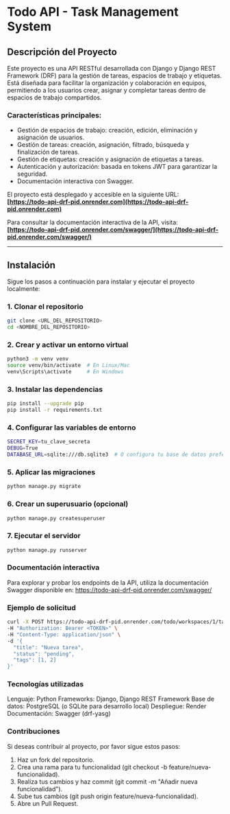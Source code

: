 # Todo API - Task Management System

## Descripción del Proyecto

Este proyecto es una API RESTful desarrollada con Django y Django REST Framework (DRF) para la gestión de tareas, espacios de trabajo y etiquetas. Está diseñada para facilitar la organización y colaboración en equipos, permitiendo a los usuarios crear, asignar y completar tareas dentro de espacios de trabajo compartidos.

### Características principales:
- Gestión de espacios de trabajo: creación, edición, eliminación y asignación de usuarios.
- Gestión de tareas: creación, asignación, filtrado, búsqueda y finalización de tareas.
- Gestión de etiquetas: creación y asignación de etiquetas a tareas.
- Autenticación y autorización: basada en tokens JWT para garantizar la seguridad.
- Documentación interactiva con Swagger.

El proyecto está desplegado y accesible en la siguiente URL:  
**[https://todo-api-drf-pid.onrender.com](https://todo-api-drf-pid.onrender.com)**

Para consultar la documentación interactiva de la API, visita:  
**[https://todo-api-drf-pid.onrender.com/swagger/](https://todo-api-drf-pid.onrender.com/swagger/)**

---

## Instalación

Sigue los pasos a continuación para instalar y ejecutar el proyecto localmente:

### 1. Clonar el repositorio
```bash
git clone <URL_DEL_REPOSITORIO>
cd <NOMBRE_DEL_REPOSITORIO>
```
### 2. Crear y activar un entorno virtual
```bash
python3 -m venv venv
source venv/bin/activate  # En Linux/Mac
venv\Scripts\activate     # En Windows
```
### 3. Instalar las dependencias
```bash
pip install --upgrade pip
pip install -r requirements.txt
```
### 4. Configurar las variables de entorno
```bash
SECRET_KEY=tu_clave_secreta
DEBUG=True
DATABASE_URL=sqlite:///db.sqlite3  # O configura tu base de datos preferida
```
### 5. Aplicar las migraciones
```bash
python manage.py migrate
```
### 6. Crear un superusuario (opcional)
```bash
python manage.py createsuperuser
```
### 7. Ejecutar el servidor
```bash
python manage.py runserver
```

### Documentación interactiva
Para explorar y probar los endpoints de la API, utiliza la documentación Swagger disponible en:
https://todo-api-drf-pid.onrender.com/swagger/

### Ejemplo de solicitud
```bash
curl -X POST https://todo-api-drf-pid.onrender.com/todo/workspaces/1/tasks/ \
-H "Authorization: Bearer <TOKEN>" \
-H "Content-Type: application/json" \
-d '{
  "title": "Nueva tarea",
  "status": "pending",
  "tags": [1, 2]
}'
```
### Tecnologías utilizadas
Lenguaje: Python
Frameworks: Django, Django REST Framework
Base de datos: PostgreSQL (o SQLite para desarrollo local)
Despliegue: Render
Documentación: Swagger (drf-yasg)

### Contribuciones
Si deseas contribuir al proyecto, por favor sigue estos pasos:

1. Haz un fork del repositorio.
2. Crea una rama para tu funcionalidad (git checkout -b feature/nueva-funcionalidad).
3. Realiza tus cambios y haz commit (git commit -m "Añadir nueva funcionalidad").
4. Sube tus cambios (git push origin feature/nueva-funcionalidad).
5. Abre un Pull Request.
